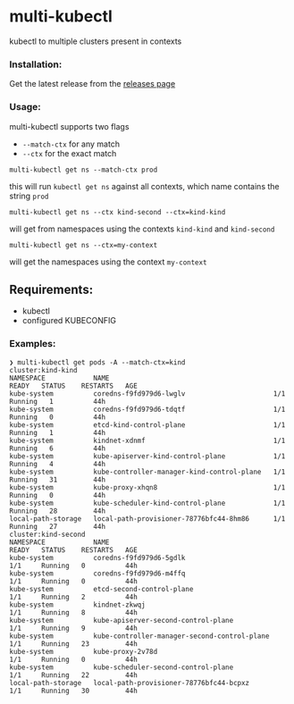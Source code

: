 # multi-kubectl
kubectl to multiple clusters present in contexts


### Installation:
Get the latest release from the [releases page](https://github.com/zmalik/multi-kubectl/releases)

### Usage:
multi-kubectl supports two flags
- `--match-ctx` for any match
- `--ctx` for the exact match 


```
multi-kubectl get ns --match-ctx prod 
```
this will run `kubectl get ns` against all contexts, which name contains the string `prod`


```
multi-kubectl get ns --ctx kind-second --ctx=kind-kind
```
 will get from namespaces using the contexts `kind-kind` and `kind-second` 

```
multi-kubectl get ns --ctx=my-context
```
will get the namespaces using the context `my-context`

## Requirements:

- kubectl 
- configured KUBECONFIG

### Examples:
```
❯ multi-kubectl get pods -A --match-ctx=kind
cluster:kind-kind
NAMESPACE            NAME                                         READY   STATUS    RESTARTS   AGE
kube-system          coredns-f9fd979d6-lwglv                      1/1     Running   1          44h
kube-system          coredns-f9fd979d6-tdqtf                      1/1     Running   0          44h
kube-system          etcd-kind-control-plane                      1/1     Running   1          44h
kube-system          kindnet-xdnmf                                1/1     Running   6          44h
kube-system          kube-apiserver-kind-control-plane            1/1     Running   4          44h
kube-system          kube-controller-manager-kind-control-plane   1/1     Running   31         44h
kube-system          kube-proxy-xhqn8                             1/1     Running   0          44h
kube-system          kube-scheduler-kind-control-plane            1/1     Running   28         44h
local-path-storage   local-path-provisioner-78776bfc44-8hm86      1/1     Running   27         44h
cluster:kind-second
NAMESPACE            NAME                                           READY   STATUS    RESTARTS   AGE
kube-system          coredns-f9fd979d6-5gdlk                        1/1     Running   0          44h
kube-system          coredns-f9fd979d6-m4ffq                        1/1     Running   0          44h
kube-system          etcd-second-control-plane                      1/1     Running   2          44h
kube-system          kindnet-zkwqj                                  1/1     Running   8          44h
kube-system          kube-apiserver-second-control-plane            1/1     Running   9          44h
kube-system          kube-controller-manager-second-control-plane   1/1     Running   23         44h
kube-system          kube-proxy-2v78d                               1/1     Running   0          44h
kube-system          kube-scheduler-second-control-plane            1/1     Running   22         44h
local-path-storage   local-path-provisioner-78776bfc44-bcpxz        1/1     Running   30         44h
```

